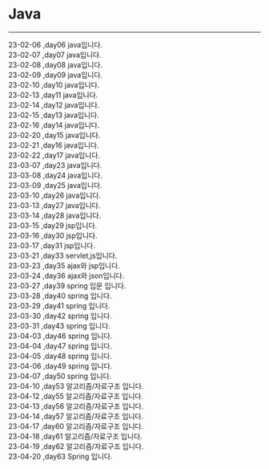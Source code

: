 # Java
<hr>
23-02-06 ,day06  java입니다.<br>
23-02-07 ,day07  java입니다.<br>
23-02-08 ,day08  java입니다.<br>
23-02-09 ,day09  java입니다.<br>
23-02-10 ,day10  java입니다.<br>
23-02-13 ,day11  java입니다.<br>
23-02-14 ,day12  java입니다.<br>
23-02-15 ,day13  java입니다.<br>
23-02-16 ,day14  java입니다.<br>
23-02-20 ,day15  java입니다.<br>
23-02-21 ,day16  java입니다.<br>
23-02-22 ,day17  java입니다.<br>
23-03-07 ,day23  java입니다.<br>
23-03-08 ,day24 java입니다.<br>
23-03-09 ,day25  java입니다.<br>
23-03-10 ,day26  java입니다.<br>
23-03-13 ,day27  java입니다.<br>
23-03-14 ,day28  java입니다.<br>
23-03-15 ,day29  jsp입니다.<br>
23-03-16 ,day30  jsp입니다.<br>
23-03-17 ,day31  jsp입니다.<br>
23-03-21 ,day33  servlet,js입니다.<br>
23-03-23 ,day35  ajax와 jsp입니다.<br>
23-03-24 ,day36  ajax와 json입니다.<br>
23-03-27 ,day39  spring 입문 입니다.<br>
23-03-28 ,day40  spring 입니다.<br>
23-03-29 ,day41  spring 입니다.<br>
23-03-30 ,day42  spring 입니다.<br>
23-03-31 ,day43  spring 입니다.<br>
23-04-03 ,day46  spring 입니다.<br>
23-04-04 ,day47  spring 입니다.<br>
23-04-05 ,day48  spring 입니다.<br>
23-04-06 ,day49  spring 입니다.<br>
23-04-07 ,day50  spring 입니다.<br>
23-04-10 ,day53  알고리즘/자료구조 입니다.<br>
23-04-12 ,day55  알고리즘/자료구조 입니다.<br>
23-04-13 ,day56  알고리즘/자료구조 입니다.<br>
23-04-14 ,day57  알고리즘/자료구조 입니다.<br>
23-04-17 ,day60  알고리즘/자료구조 입니다.<br>
23-04-18 ,day61  알고리즘/자료구조 입니다.<br>
23-04-19 ,day62  알고리즘/자료구조 입니다.<br>
23-04-20 ,day63  Spring 입니다.<br>
